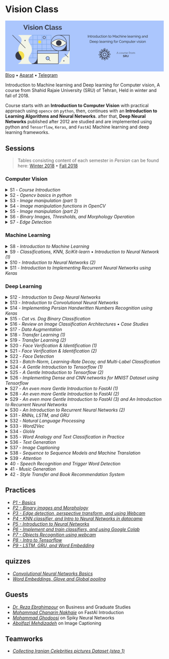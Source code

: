 # Vision Class

![Vision Class • SRU university](Assets/Header.jpg)
[Blog](http://blog.class.vision/) • [Aparat](https://www.aparat.com/cvision) • [Telegram](https://t.me/class_vision)

Introduction to Machine learning and Deep learning for Computer vision, A course from Shahid Rajaie University (SRU) of Tehran, Held in winter and fall of 2018.

Course starts with an **Introduction to Computer Vision** with practical approach using `opencv` on `python`, then, continues with an **Introduction to Learning Algorithms and Neural Networks**. after that, **Deep Neural Networks** published after 2012 are studied and are implemented using python and `Tensorflow`, `Keras`, and `FastAI` Machine learning and deep learning frameworks.


## Sessions

> Tables consisting content of each semester in *Persian* can be found here: [Winter 2018](http://winter96.class.vision/) • [Fall 2018](http://fall97.class.vision)



### Computer Vision

<details>
<summary>S1 - <i>Course Introduction</i></summary>

#### 🎯 Topics
`Computer vision overview`
`Course logistics`

#### 💡 Slides
Introduction [PDF](http://class.vision/96-97/01_intro.pdf)

#### 📒 NoteBooks
1. [Beginning](0-Beginning.ipynb)
</details>

<details>
<summary>S2 -  <i>Opencv basics in python</i></summary>

#### 🎯 Topics
`Reading Images`
`Color Spaces`
`Displaying Images`
`Saving Images`

#### 📒 NoteBooks
1. [Reading, writing and displaying images](01-Reading,&#32;writing&#32;and&#32;displaying&#32;images.ipynb)
2. [Grayscaling](02-Grayscaling.ipynb)
3. [Color Spaces](03-Color&#32;Spaces.ipynb)
3-2. [Extra](03-extra.ipynb)

#### 📝 Student notes
- [Opencv Installation and startup](http://blog.class.vision/1396/11/installation/)
- [Introduction to Opencv](http://blog.class.vision/1396/12/intro-to-opencv/)
- [Introduction to Anaconda](http://blog.class.vision/1396/11/intro-anaconda/)
- [Git and getting last updates](http://blog.class.vision/1396/11/git-clone-pull/)

</details>

<details>
<summary>S3 - <i>Image manipulation (part 1)</i></summary>

#### 🎯 Topics
`Linear algebra`
`Transform matrices`
`Interpolation Methods`

#### 💡 Slides
Image manipulations (1) [PDF](http://class.vision/96-97/02_Image%20manipulations(1).pdf) • [PPT](http://class.vision/96-97/02_Image%20manipulations(1).pptx)

</details>

<details>
<summary>S4 - <i>Image manipulation functions in OpenCV</i></summary>

#### 🎯 Topics
`Draw geometric shapes`
`Transform matrices`
`Translations`
`Rotation`
`Resizing`
`Image pyramids`
`Cropping`

#### 📒 NoteBooks
4. [Drawing Images](04-Drawing&#32;Images.ipynb)
5. [Translations](05-Translations.ipynb)
6. [Rotations](06-Rotations.ipynb)
7. [Scaling, resizing and interpolations](07-Scaling,&#32;re-sizing&#32;and&#32;interpolations.ipynb)
8. [Image Pyramids](08-Image&#32;Pyramids.ipynb)
9. [Cropping](09-Cropping.ipynb)

#### 📝 Student notes
- [Image manipulations part 1](http://blog.class.vision/1396/12/image-manipulations-part1/)
- [Image manipulations part 2](http://blog.class.vision/1396/12/image-manipulations-part2/)
- [Image manipulations part 3](http://blog.class.vision/1396/12/image-manipulations-part3/)

#### 🎞 Videos
[Aparat](https://www.aparat.com/v/vaYxt)

</details>

<details>
<summary>S5 - <i>Image manipulation (part 2)</i></summary>

#### 🎯 Topics
`Logical and Mathematical Operations in OpenCV`
`Image masking in OpenCV`
`Convolution and Correlation filters`
`Moving Average`
`Sharpening Filters in OpenCV`

#### 💡 Slides
Image manipulations (2) [PDF](http://class.vision/96-97/03_Image%20manipulations(2).pdf) • 
[PPT](http://class.vision/96-97/03_Image%20manipulations(2).pptx)

#### 📒 NoteBooks
10. [Arithmetic Operations](10-Arithmetic&#32;Operations.ipynb)
11. [Bitwise Operations and Masking](11-Bitwise&#32;Operations&#32;and&#32;Masking.ipynb)
12. [Convolutions and Blurring](12-Convolutions&#32;and&#32;Blurring.ipynb)
13. [Sharpening](13-Sharpening.ipynb)

#### 📝 Student notes
- [Image manipulations part 4](http://blog.class.vision/1396/12/image-manipulations-part4/)
- [Image manipulations part 5](http://blog.class.vision/1396/12/image-manipulations-part5/)
- [Image manipulations part 6](http://blog.class.vision/1396/12/image-manipulations-part6/)

#### 🎞 Videos
[Aparat](https://www.aparat.com/v/W8deM)

</details>

<details>
<summary>S6 - <i>Binary Images, Thresholds, and Morphology Operation</i></summary>

#### 🎯 Topics
`Images Types`
`Binary images, and Thresholds`
`Thresholds in OpenCV`
`Morphology (Dilation, Erosion, Opening, and Closing)`
`Morphology in OpenCV`

#### 💡 Slides
Binary Images and Morphology [PDF](http://class.vision/96-97/04_Morphology.pdf) • [PPT](http://class.vision/96-97/04_Morphology.pptx)

#### 📒 NoteBooks
14. [Thresholding, Binarization & Adaptive Thresholding](14-Thresholding,&#32;Binarization&#32;&&#32;Adaptive&#32;Thresholding.ipynb)
15. [Dilation, Erosion, Opening and Closing](15-Dilation,&#32;Erosion,&#32;Opening&#32;and&#32;Closing.ipynb)

#### 📝 Student notes
- [Binary images and Thresholding](http://blog.class.vision/1396/12/binary-image-threshold/)
- [Morphology, opening and closing](http://blog.class.vision/1396/12/morphology-opening-closing/)

#### 🎞 Videos
[Aparat](https://www.aparat.com/v/tMB7C)

</details>

<details>
<summary>S7 - <i>Edge Detection</i></summary>

#### 🎯 Topics
`Images Derivative, and Gradient`
`Canny, and Sobel Edge Detections`
`Edge Detection in OpenCv`
`Perspective Transformation in OpenCv`
`Affine Transforms`
`Using Webcam in OpenCv`

#### 💡 Slides
Edge Detection [PDF](http://class.vision/96-97/05_Edges.pdf) • [PPT](http://class.vision/96-97/05_Edges.pptx)

#### 📒 NoteBooks
16. [Edge Detection & Image Gradients](16-EdgeDetection&ImageGradients.ipynb)
17. [Perspective & Affine Transforms](17-Perspective&AffineTransforms.ipynb)
18. [Using Webcam](18-UsingWebcam.ipynb)

#### 📝 Student notes
- [Edge detection part 1](http://blog.class.vision/1396/12/edge-detection-part1/)
- [Edge detection part 2](http://blog.class.vision/1396/12/edge-detection-part2/)
- [Affine Transforms in Opencv](http://blog.class.vision/1396/12/affine-perspective-transformation/)
- [Using webcam in Opencv](http://blog.class.vision/1396/12/using-webcam-in-opencv/)

#### 🎞 Videos
[Aparat](https://www.aparat.com/v/UyuVf)

</details>

### Machine Learning

<details>
<summary>S8 - <i>Introduction to Machine Learning</i></summary>

#### 🎯 Topics
`What is ML`
`Supervised Learning`
`Unsupervised Learning`
`Reinforcement Learning`
`ML projects Steps`
`Train-Test Split`
`Model evaluation`

#### 💡 Slides
Introduction to Machine Learning [PDF](http://class.vision/96-97/06_Intro%20to%20ML%20&%20Overview.pdf) • [PPT](http://class.vision/96-97/06_Intro%20to%20ML%20&%20Overview.pptx)

#### 📝 Student notes
- [Introduction to Machine Learning](http://blog.class.vision/1396/12/machine-learning-intro/)
- [Machine Learning workflow](http://blog.class.vision/1396/12/machine-learning-workflow/)

</details>

<details>
<summary>S9 - <i>Classifications, KNN, SciKit-learn </i>•<i> Introduction to Neural Network (1)</i></summary>

#### 🎯 Topics
`Perceptron`
`Weights and Biases in Perceptron`
`Activation Function`
`Input Feature Array`
`Multilayer Perceptron (MLP)`
`Layers in MLP (input, hidden, and output)`

#### 💡 Slides
Simple Classifier (KNN) [PDF](http://class.vision/96-97/07_simple%20classifier.pdf) • [PPT](http://class.vision/96-97/07_simple%20classifier.pptx)

Introduction to Neural Networks [PDF](http://class.vision/96-97/08_Introduction%20to%20Neural%20Networks.pdf) • [PPT](http://class.vision/96-97/08_Introduction%20to%20Neural%20Networks.pptx)

#### 📒 NoteBooks

19. [Introduction to ML, and using Hoda Dataset](19-Intro2ML-HodaDataset.ipynb)
20. [K Nearest Neighbor classification](20-k-Nearest&#32;Neighbor&#32;classification.ipynb)

#### 📝 Student notes
- [KNN classifier in scikit-learn](http://blog.class.vision/1396/12/knn-classifier-scikit-learn/)
- [Introduction to Neural networks (part 1)](http://blog.class.vision/1396/12/introduction-to-neural-networks-part1/)
- [Introduction to Neural networks (part 2)](http://blog.class.vision/1396/12/introduction-to-neural-networks-part2/)

#### 🎞 Videos
[Aparat](https://www.aparat.com/v/THo7D)

</details>

<details>
<summary>S10 - <i>Introduction to Neural Networks (2)</i></summary>

#### 🎯 Topics
`Loss Function (Coss Function)`
`Gradient Descent, and Back Propagation`
`Model Visualization`

#### 🎞 Videos
[Aparat](https://www.aparat.com/v/T4OqM)

#### 🔗 links
Model Visualization and observing changes in number of each layer using [Tensorflow Playground](http://playground.tensorflow.org/)

</details>

<details>
<summary>S11 - <i>Introduction to Implementing Recurrent Neural Networks using Keras</i></summary>

#### 🎯 Topics
`Recurrent, fully connected Networks in Keras`
`Declaring Model Architecture`
`Choosing Loss function, and Optimizer`
`Model Evaluation on Test Set`
`Predicting using Model`

#### 📒 NoteBooks
21. [A Gentle Introduction to Keras – Simple neural network(MLP)](21-a&#32;Gentle&#32;Introduction&#32;to&#32;Keras&#32;-&#32;Simple&#32;neural&#32;network(mlp).ipynb)

#### 📝 Student notes
- [Introduction to implementing sequential models in Keras](http://blog.class.vision/1397/02/sequential-model-keras/)

#### 🎞 Videos
[Aparat](https://www.aparat.com/v/E3cK6)

</details>

### Deep Learning

<details>
<summary>S12 - <i>Introduction to Deep Neural Networks</i></summary>

#### 🎯 Topics
`Classification Tasks in Real-Life`
`Invariant Object Recognition`
`KNN, pros and cons`
`Over-fitting`
`Dropout`
`Convolutional Neural Networks (CNN)`
`CNNs vs. Classic methods`
`ImageNet`

#### 💡 Slides
Introduction to Deep Learning & Convolutional Neural Networks [PDF](http://class.vision/96-97/09_Introduction%20to%20DeepNN_and_ConvNet.pdf) • [PPT](http://class.vision/96-97/09_Introduction%20to%20DeepNN_and_ConvNet.pptx)

#### 📒 NoteBooks
22. [Dropout](22-Dropout.ipynb)

#### 📝 Student notes
- [Over-fitting and Dropout](http://blog.class.vision/1397/02/overfitting-dropout/)
- [Introduction to Convolutional Neural Networks](http://blog.class.vision/1397/02/intro-convolutional-neural-network/)

#### 🎞 Videos
[Aparat](https://www.aparat.com/v/JMAlZ)

</details>

<details>
<summary>S13 - <i>Introduction to Convolutional Neural Networks</i></summary>

#### 🎯 Topics
`Kernels: Convolutional Filters`
`Learning kernels vs. Designing Fitlers`
`Same and Valid Convolutions`
`Paddings and strides`
`Image Size before and after conv.`
`3D convolutions`
`Multi-filter convolutions`
`Convolutional Layers Parameters`
`Pooling Layers`
`LeNet`

#### 💡 Slides
Convolutional Neural Networks [PDF](http://class.vision/96-97/10_Convolutional%20Neural%20Networks.pdf) • [PPT](http://class.vision/96-97/10_Convolutional%20Neural%20Networks.pptx)

#### 🎞 Videos
[Aparat](https://www.aparat.com/v/6wZSr)

</details>

<details>
<summary>S14 - <i>Implementing Persian Handwritten Numbers Recognition using Keras</i></summary>

#### 🎯 Topics
`CNN Layers`
`CNN pros and cons`
`CNNs in Keras`
`Conv2D and MaxPooling2D functions`
`Flatten Method`
`Models Summery`

#### 📒 NoteBooks
23. [Convolutional Neural Network: Hoda + Keras](23-ConvolutionalNeuralNetwork-Hoda-Keras.ipynb)

#### 🎞 Videos
[Aparat](https://www.aparat.com/v/54W6Y)

</details>

<details>
<summary>S15 - <i>Cat vs. Dog Binary Classification</i></summary>

#### 🎯 Topics
`Train-Test-Validation Split`
`Data Generators in Keras`
`Sigmoid and Softmax`
`Step per Epoch`
`Over-fitting`

#### 📒 NoteBooks
24. [CNN cat vs. dog](24-CNN-cat_Vs_dog.ipynb)

#### 📝 Student notes
- [Training a Convolutional Neural Networks in Keras](http://blog.class.vision/1397/03/train-convolutional-neural-network-in-keras/)

#### 🎞 Videos
[Aparat](https://www.aparat.com/v/2R0a7)

</details>

<details>
<summary>S16 - <i>Review on Image Classification Architectures • Case Studies</i></summary>

#### 🎯 Topics
`Brain Architecture`
`AlexNet`
`VGGNet`
`GoogLeNet`
`ResNet`

#### 💡 Slides
Case Studies [PDF](http://class.vision/96-97/11_CNN-caseStudy.pdf) • [PPT](http://class.vision/96-97/11_CNN-caseStudy.pptx)

#### 📝 Student notes
- [Famous Convolutional Neural Networks Architectures](http://blog.class.vision/1397/03/cnns-architectures-lenet-alexnet-vgg-googlenet-resnet/)

#### 🎞 Videos
[Aparat](https://www.aparat.com/v/qUXnJ)

#### 📖 Reading Materials
[AlexNet](https://papers.nips.cc/paper/4824-imagenet-classification-with-deep-convolutional-neural-networks.pdf)

[VGGNet](https://arxiv.org/abs/1409.1556)

[GoogLeNet](https://arxiv.org/abs/1409.4842)

[ResNet](https://arxiv.org/abs/1512.03385)

</details>

<details>
<summary>S17 - <i>Data Augmentation</i></summary>

#### 🎯 Topics
`Preventing Over-fitting`
`Data Augmentation in Keras`

#### 💡 Slides
Data Augmentation & Transfer Learning [PDF](http://class.vision/96-97/12_Data%20Augmentation&TransferLearning.pdf) • [PPT](http://class.vision/96-97/12_Data%20Augmentation&TransferLearning.pptx)

#### 📒 NoteBooks
25. [Data Augmentation](25-data_augmentation.ipynb)

</details>

<details>
<summary>S18 - <i>Transfer Learning (1)</i></summary>

#### 🎯 Topics
`Loading Pre-trained Models`
`Transfer Learning in Keras`

#### 💡 Slides
Data Augmentation & Transfer Learning [PDF](http://class.vision/96-97/12_Data%20Augmentation&TransferLearning.pdf) • [PPT](http://class.vision/96-97/12_Data%20Augmentation&TransferLearning.pptx)

#### 📒 NoteBooks
26. [Loading Trained Model in Keras](26-Load_trained_model_in_keras.ipynb)
28. [Transfer LEarning - Feature Extraction](28-Transfer_learning_feature_extraction.ipynb)

#### 📝 Student notes
- [Looking into Brains visual cortex](http://blog.class.vision/1397/03/visual-cortex/)
- [Transfer Learning](http://blog.class.vision/1397/03/transfer-learning/)

</details>

<details>
<summary>S19 - <i>Transfer Learning (2)</i></summary>

#### 🎯 Topics
`Implementing classification in keras`
`conv. layers as Feature extraction`
`Fine-tuning`

#### 📒 NoteBooks
27. [Using a pretrained convnet](27-using-a-pretrained-convnet.ipynb)
28. [Transfer learning feature extraction](28-Transfer_learning_feature_extraction.ipynb)
29. [Transfer learning Fine tuning](29-Transfer_learning_Fine_tuning.ipynb)

</details>

<details>
<summary>S20 - <i>Face Verification & Identification (1)</i></summary>

#### 🎯 Topics
`One-shot Learning`
`Siamese Networks`
`Triplet Loss`

#### 💡 Slides
Face [PDF](http://class.vision/96-97/13-face.pdf) • [PPT](http://class.vision/96-97/13-face.pptx)

</details>

<details>
<summary>S21 - <i>Face Verification & Identification (2)</i></summary>

#### 🎯 Topics
`Center Loss`
`A-softmax Loss`

#### 📒 NoteBooks
30. [Face Recognition](30-FaceRecognition_verification\30-FaceRecognition.ipynb)

#### 📖 Reading Materials
A Discriminative Feature Learning Approach for Deep Face Recognition [PDF](http://class.vision/96-97/paper/WenECCV16.pdf)
SphereFace: Deep Hypersphere Embedding for Face Recognition [PDF](https://arxiv.org/pdf/1704.08063)

</details>

<details>
<summary>S22 - <i>Face Detection</i></summary>

#### 🎯 Topics
`Face Detection`
`HAAR Cascade`
`Wider Challenge`
`MTCNN`
`Face Detection Project Instructions`

#### 📒 NoteBooks
31. [Face & Eye Detection](31-Face&EyeDetection.ipynb)
32. [MTCNN Detection Sample Code](32-detect\detect_face.py)

#### 📖 Reading Materials
Joint Face Detection and Alignment using Multi-task Cascaded Convolutional Networks (MTCNN) [PDF](https://arxiv.org/pdf/1604.02878)

#### 🔗 links
[Wider Face Challenge](http://mmlab.ie.cuhk.edu.hk/projects/WIDERFace/)

</details>

<details>
<summary>S23 - <i>Batch-Norm, Learning-Rate Decay, and Multi-Label Classification</i></summary>

#### 🎯 Topics
`Batch-Norm`
`Learning-Rate Decay`
`Multi-Label Classification in Keras`

#### 💡 Slides
Batch-Norm, Learning-Rate Decay, and Multi-Label Classification [PDF](http://fall97.class.vision/slides/1.pdf) • [PPT](http://fall97.class.vision/slides/1.pptx)

#### 📒 NoteBooks
33.   [Keras Multi Label (part 1)](33-keras-multi-label-part1.ipynb)

#### 📝 Student notes
- [Batch-Norm, Learning-Rate Decay](http://blog.class.vision/1397/07/batch-normalization-%d9%88-learning-rate-decay/)
- [Multi-Label Classification](http://blog.class.vision/1397/07/multi-label-classification/)

#### 🎞 Videos
[Aparat](https://www.aparat.com/v/7hKxw)

</details>

<details>
<summary>S24 - <i>A Gentle Introduction to Tensorflow (1)</i></summary>

`Multi-Label Classification (Continued)`
`Tensorflow Low-level API`
`Graphs, Constant Tensors, and Sessions in Tensorflow`

#### 💡 Slides
A Gentle Introduction to Tensorflow [PDF](http://fall97.class.vision/slides/2.pdf) • [PPT](http://fall97.class.vision/slides/2.pptx)

#### 📒 NoteBooks
34. [Keras Multi Label (part 2)](34-keras-multi-label-part2-load-and-test.ipynb)

#### 🎞 Videos
[Aparat](https://www.aparat.com/v/iueDx)

</details>

<details>
<summary>S25 - <i>A Gentle Introduction to Tensorflow (2)</i></summary>

#### 🎯 Topics
`Placeholders and Variables`
`Feeding and Fetching Graphs`

#### 💡 Slides
Batch-Norm, Learning-Rate Decay, and Multi-Label Classification [PDF](http://fall97.class.vision/slides/2.pdf) • [PPT](http://fall97.class.vision/slides/2.pptx)

#### 📒 NoteBooks
35.  [Intro to Tensorflow](35-intro-to-tensorflow.ipynb)

#### 🎞 Videos
[Aparat](https://www.aparat.com/v/y4UED)

</details>

<details>
<summary>S26 - <i>Implementing Dense and CNN networks for MNIST Dataset using Tensorflow</i></summary>

#### 🎯 Topics
`MNIST Dataset`
`Fully-connected Layers`
`CNN Layers`

#### 📒 NoteBooks
36. [MNIST Dataset in Tensorflow](36-mnist-dataset-in-tensorflow.ipynb)
37. [Fully Connected Network MNIST Tensorflow](37-FullyConnectedNetwork-mnist-tensorflow.ipynb)
38. [CNN MNIST Tensorflow](38-CNN-mnist-tensorflow.ipynb)

#### 🎞 Videos
[Aparat](https://www.aparat.com/v/4TD3H)

</details>

<details>
<summary>S27 - <i>An even more Gentle Introduction to FastAI (1)</i></summary>

#### 🎯 Topics
`Finding Efficient Learning Rate`
`Stochastic Gradient Descent with Restarts`

#### 💡 Slides
An even more Gentle Introduction to FastAI (1) [PDF](http://fall97.class.vision/slides/3.pdf) • [PPT](http://fall97.class.vision/slides/3.pptx)

#### 📒 NoteBooks
39. [Intro FastAi](39-Intro-FastAi.ipynb)

#### 🎞 Videos
[Aparat](https://www.aparat.com/v/BHS65)

</details>

<details>
<summary>S28 - <i>An even more Gentle Introduction to FastAI (2)</i></summary>

#### 🎯 Topics
`Global Pooling`
`Adaptive Pooling`
`Change Image Size Between Epochs`

#### 💡 Slides
An even more Gentle Introduction to FastAI (2) [PDF](http://fall97.class.vision/slides/4.pdf) • [PPT](http://fall97.class.vision/slides/4.pptx)

#### 📒 NoteBooks
40. [Breeds](40-breeds.ipynb)

#### 🎞 Videos
[Aparat](https://www.aparat.com/v/YgEDH)

</details>

<details>
<summary>S29 - <i>An even more Gentle Introduction to FastAI (3) and An Introduction to Recurrent Neural Networks</i></summary>

#### 🎯 Topics
`Multi-Label Classification in FastAI`
`RNNs`

#### 💡 Slides
An Introduction to RNNs [PDF](http://fall97.class.vision/slides/5.pdf) • [PPT](http://fall97.class.vision/slides/5.pptx)

#### 📒 NoteBooks
41. [Planet Multi Label (part 3)](41-planet-multi-label-part3.ipynb)

#### 🎞 Videos
[Aparat](https://www.aparat.com/v/exCYy)

</details>

<details>
<summary>S30 - <i>An Introduction to Recurrent Neural Networks (2)</i></summary>

#### 🎯 Topics
`Forward Propagation`
`Back Propagation`
`Language Models`
`LSTM`
`Vanishing Gradient`

#### 💡 Slides
Recurrent Neural Networks [PDF](http://fall97.class.vision/slides/6.pdf) • [PPT](http://fall97.class.vision/slides/6.pptx)

#### 📒 NoteBooks
42. [Text Generation with Lstm](42-text-generation-with-lstm.ipynb)

#### 🎞 Videos
[Aparat](https://www.aparat.com/v/GTtK4)

</details>

<details>
<summary>S31 - <i>RNNs, LSTM, and GRU</i></summary>

#### 🎯 Topics
`Vanishing Gradient`
`LSTM`
`Bidirectional RNNs`
`GRU`
`Deep RNNs`
`Character Level Language Models in Keras`

#### 💡 Slides
RNNs, LSTM, and GRU [PDF](http://fall97.class.vision/slides/7.pdf) • [PPT](http://fall97.class.vision/slides/7.pptx)

#### 📒 NoteBooks
43. [Basic Text Classification](43-basic_text_classification.ipynb)

#### 🎞 Videos
[Aparat](https://www.aparat.com/v/XaOEz)

</details>

<details>
<summary>S32 - <i>Natural Language Processing</i></summary>

#### 🎯 Topics
`Word Embedding`
`Analogy`

#### 💡 Slides
Recurrent Neural Networks [PDF](http://fall97.class.vision/slides/8.pdf) • [PPT](http://fall97.class.vision/slides/8.pptx)

#### 🎞 Videos
[Aparat](https://www.aparat.com/v/EyUO6)

</details>


<details>
<summary>S33 - <i>Word2Vec</i></summary>

#### 🎯 Topics
`Word2Vec`
`Word Embedding`
`Skip-grams`
`Softmax Classification issues`
`Negative Sampling`

#### 💡 Slides
Recurrent Neural Networks [PDF](http://fall97.class.vision/slides/9.pdf) • [PPT](http://fall97.class.vision/slides/9.pptx)

#### 🎞 Videos
[Aparat](https://www.aparat.com/v/OtGqF)

</details>

<details>
<summary>S34 - <i>GloVe</i></summary>

#### 🎯 Topics
`Glove`
`Gender and Race Biases`
`Using Embedding Vectors in Keras`

#### 💡 Slides
Recurrent Neural Networks [PDF](http://fall97.class.vision/slides/10.pdf) • [PPT](http://fall97.class.vision/slides/10.pptx)

#### 📒 NoteBooks
44. [Using Word Embeddings](44-using-word-embeddings.ipynb)

#### 🎞 Videos
[Aparat](https://www.aparat.com/v/J0Pg1)

</details>

<details>
<summary>S35 - <i>Word Analogy and Text Classification in Practice</i></summary>

#### 🎯 Topics
`Word Analogy`
`Removing Biases`
`Word Embedding`
`Emoji Dataset`

#### 💡 Slides
Recurrent Neural Networks [PDF](http://fall97.class.vision/slides/11.pdf) • [PPT](http://fall97.class.vision/slides/11.pptx)

#### 📒 NoteBooks
1. [Analogy Using Embeddings](45-analogy-using-embeddings.ipynb)
2. [Debiasing Word Vectors](46-debiasing-word-vectors.ipynb)
3. [Text Classification - Emojify](47-text-classification-Emojify.ipynb)

#### 🎞 Videos
[Aparat](https://www.aparat.com/v/dCpiB)

</details>

<details>
<summary>S36 - <i>Text Generation</i></summary>

#### 🎯 Topics
`RNN`
`Character Level Embedding`
`Eager Execution in Tensorflow`

#### 📒 NoteBooks
48. [Text Generation on Shahnameh Tensorflow](48-text-generation-on-shahnameh-tensorflow.ipynb)

#### 🎞 Videos
[Aparat](https://www.aparat.com/v/SVHB9)

</details>

<details>
<summary>S37 - <i>Image Captioning</i></summary>

#### 🎯 Topics
`Image Captioning`
`Keras`

#### 📒 NoteBooks
49. [Image Captioning](49-image_captioning\image_captioning.ipynb)

#### 🎞 Videos
[Aparat](https://www.aparat.com/v/htJcp)

#### 📦 Files
[Required files for training model](http://deepnn.ir/class.vision/mahdizade/image_captioning.zip)

</details>

<details>
<summary>S38 - <i>Sequence to Sequence Models and Machine Translation</i></summary>

#### 🎯 Topics
`Seq2Seq Models`
`Machine Translation`

#### 💡 Slides
Sequence to Sequence Models [PDF](http://fall97.class.vision/slides/12.pdf) • [PPT](http://fall97.class.vision/slides/12.pptx)

#### 🎞 Videos
[Aparat](https://www.aparat.com/v/CBW71)

</details>

<details>
<summary>S39 - <i>Attention</i></summary>

#### 🎯 Topics
`NLP`
`Machine Translation`
`Attention Layer`
`Keras`

#### 💡 Slides
Attention and Memory [PDF](http://fall97.class.vision/slides/13.pdf) • [PPT](http://fall97.class.vision/slides/13.pptx)

#### 📒 NoteBooks
50. [Machine Translation with Attention](50-machine-translation-with-attention/Neural-machine-translation-with-attention.ipynb)

</details>

<details>
<summary>40 - <i>Speech Recognition and Trigger Word Detection</i></summary>

#### 🎯 Topics
`Spectrogram`
`Attention`
`CTC`
`Trigger Word Detection`
`RNNs`

#### 💡 Slides
Speech Recognition and Trigger Word Detection using RNNs [PDF](http://fall97.class.vision/slides/14.pdf) • [PPT](http://fall97.class.vision/slides/14.pptx)

#### 📒 NoteBooks
51. [Trigger Word Detection](51-Trigger-word-detection/Trigger word detection - v1.ipynb)

#### 🎞 Videos
[Aparat](https://www.aparat.com/v/cEKal)
</details>

<details>
<summary>41 - <i>Music Generation</i></summary>

#### 🎯 Topics
`Trigger Word Detection`
`Collaborative Filtering`
`Recommendation systems`
`RNNs`

#### 📒 NoteBooks
52. [Music Generation with LSTM](/52-music-generation-with-LSTM/music-generation-with-LSTM.ipynb)

#### 📦 Files
[Excel used for Collaborative Filtering](/excel/collab_filter.xlsx)

</details>

<details>
<summary>42 - <i>Style Transfer and Book Recommendation System</i></summary>

#### 🎯 Topics
`Recommendation Systems`
`GANs`

#### 💡 Slides
Neural Style Transfer [PDF](http://fall97.class.vision/slides/15.pdf) • [PPT](http://fall97.class.vision/slides/15.pptx)

#### 📒 NoteBooks
53.  [Recommendation System](53-RecommendationSystem.ipynb)
</details>


## Practices

- *[P1 - Basics](http://class.vision/96-97/assignment/seri1.pdf)*
- *[P2 - Binary images and Morphology](http://class.vision/96-97/assignment/seri2.pdf)*
- *[P3 - Edge detection, perspective transform, and using Webcam](http://class.vision/96-97/assignment/seri3.pdf)*
- *[P4 - KNN classifier, and Intro to Neural Networks in datacamp](http://class.vision/96-97/assignment/seri4.pdf)*
- *[P5 - Introduction to Neural Networks](http://class.vision/96-97/assignment/seri5.pdf)*
- *[P6 - Implement and train classifiers, and using Google Colab](http://class.vision/96-97/assignment/seri6.pdf)*
- *[P7 - Objects Recognition using webcam](http://class.vision/96-97/assignment/seri7.pdf)*
- *[P8 - Intro to Tensorflow](http://fall97.class.vision/tamrin/seri1-tf-excersises.zip)*
- *[P9 - LSTM, GRU, and Word Embedding](http://fall97.class.vision/tamrin/seri2.pdf)*


## quizzes

- *[Convolutional Neural Networks Basics](http://class.vision/96-97/assignment/quiz1.pdf)*
- *[Word Embeddings, Glove and Global pooling](http://fall97.class.vision/quiz/q2.pdf)*

## Guests

- *[Dr. Reza Ebrahimpour](http://ebrahimpourlab.ir/)* on Business and Graduate Studies
- *[Mohammad Chanarin Nakhaie](https://virgool.io/@mcnakhaee)* on FastAI Introduction
- *[Mohammad Ghodoosi](/)* on Spiky Neural Networks
- *[Abolfazl Mehdizadeh](/)* on Image Captioning


## Teamworks

- *[Collecting Iranian Celebrities pictures Dataset (step 1)](http://class.vision/96-97/assignment/dataset-collection.pdf)*